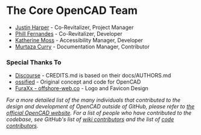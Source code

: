 # The Core OpenCAD Team

* [Justin Harper](//github.com/itsageekthing) - Co-Revitalizer, Project Manager
* [Phill Fernandes](//github.com/phillf) - Co-Revitalizer, Developer
* [Katherine Moss](//github.com/cambridgeport90) - Accessibility Manager, Developer
* [Murtaza Curry](//github.com/murfasa) - Documentation Manager, Contributor

### Special Thanks To

* [Discourse](//github.com/discourse) - CREDITS.md is based on their docs/AUTHORS.md
* [ossified](https://github.com/ossified) - Original concept and code for OpenCAD
* [FuraXx - offshore-web.co](https://offshore-web.co) - Logo and Favicon Design

*For a more detailed list of the many individuals that contributed to the design and development of OpenCAD outside of GitHub, please refer to [the official OpenCAD website](https://www.opencad.io).*
*For a list of people who have contributed to the codebase, see GitHub's list of [wiki contributors](https://github.com/StormlightTech/openCAD-wiki/contributors) and the list of [code contributors](https://github.com/StormlightTech/openCAD-php/contributors).*
